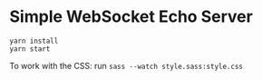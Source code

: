 # Simple WebSocket Echo Server

```
yarn install
yarn start
```

To work with the CSS: run `sass --watch style.sass:style.css`
